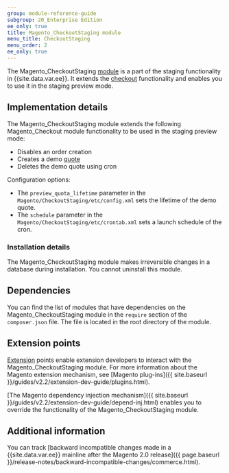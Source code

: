 ```yaml
---
group: module-reference-guide
subgroup: 20_Enterprise Edition
ee_only: true
title: Magento_CheckoutStaging module
menu_title: CheckoutStaging
menu_order: 2
ee_only: true
---
```


The Magento_CheckoutStaging [module](https://glossary.magento.com/module) is a part of the staging functionality in {{site.data.var.ee}}.
It extends the [checkout](https://glossary.magento.com/checkout) functionality and enables you to use it in the staging preview mode.

## Implementation details

The Magento_CheckoutStaging module extends the following Magento_Checkout module functionality to be used in the staging preview mode:

-  Disables an order creation
-  Creates a demo [quote](https://glossary.magento.com/quote)
-  Deletes the demo quote using cron

Configuration options:

-  The `preview_quota_lifetime` parameter in the `Magento/CheckoutStaging/etc/config.xml` sets the lifetime of the demo quote.
-  The `schedule` parameter in the `Magento/CheckoutStaging/etc/crontab.xml` sets a launch schedule of the cron.

### Installation details

The Magento_CheckoutStaging module makes irreversible changes in a database during installation. You cannot uninstall this module.

## Dependencies

You can find the list of modules that have dependencies on the Magento_CheckoutStaging module in the `require` section of the `composer.json` file. The file is located in the root directory of the module.

## Extension points

[Extension](https://glossary.magento.com/extension) points enable extension developers to interact with the Magento_CheckoutStaging module. For more information about the Magento extension mechanism, see [Magento plug-ins]({{ site.baseurl }}/guides/v2.2/extension-dev-guide/plugins.html).

[The Magento dependency injection mechanism]({{ site.baseurl }}/guides/v2.2/extension-dev-guide/depend-inj.html) enables you to override the functionality of the Magento_CheckoutStaging module.

## Additional information

You can track [backward incompatible changes made in a {{site.data.var.ee}} mainline after the Magento 2.0 release]({{ page.baseurl }}/release-notes/backward-incompatible-changes/commerce.html).
